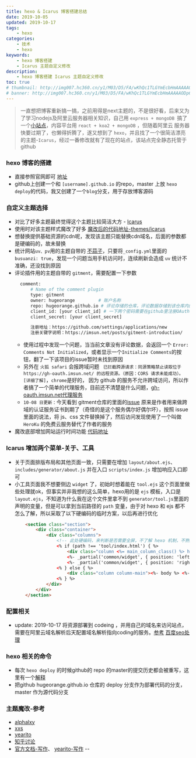 ```yaml
---
title: hexo & Icarus 博客搭建总结
date: 2019-10-05
updated: 2019-10-17
tags:
    - hexo
categories:
    - 技术
    - hexo 
keywords: 
    - hexo 博客搭建 
    - Icarus 主题自定义修改
description: 
    - hexo 博客搭建 Icarus 主题自定义修改
toc: true
# thumbnail: http://img007.hc360.cn/y1/M03/D5/FA/wKhQc1TLGYmEcbHmAAAAAODp6Jg943.jpg
# banner: http://img007.hc360.cn/y1/M03/D5/FA/wKhQc1TLGYmEcbHmAAAAAODp6Jg943.jpg
---
```


> 一直想把博客重新搞一搞，之前用得是next主题的，不是很好看，后来又为了学习nodejs及阿里云服务器相关知识，自己用 `express + mongoDB `搞了一个[小站点](https://code-sky.cn)，内容平台用 `react + koa2 + mongoDB` ，但随着阿里云 服务器快要过期了，也懒得折腾了，遂又想到了 `hexo`，并且找了一个很简洁漂亮的主题-`Icarus`，经过一番修改就有了现在的站点，该站点完全静态托管于 github

<!-- more -->
### hexo 博客的搭建
- 直接参照官网即可 [地址](https://hexo.io/zh-cn/docs/)
- github上创建一个和 `[username].github.io` 的repo，master 上放 `hexo deploy`的代码，我又创建了一个`blog`分支，用于存放博客源码

### 自定义主题选择 
- 对比了好多主题最终觉得这个主题比较简洁大方 - [Icarus](https://github.com/ppoffice/hexo-theme-icarus)
- 使用时对该主题样式魔改了好多 [魔改后的代码地址-themes/icarus](https://github.com/hugeorange/hugeorange.github.io/tree/blog)
- 想替换提供基础资源的cdn呢，发现该主题只能替换cdn域名，后面的参数都是硬编码的，故未替换
- 统计网站`uv、pv`用的主题自带的 [不蒜子](http://ibruce.info/2015/04/04/busuanzi/)，只要将`_config.yml`里面的`busuanzi: true`，发现一个问题当用手机访问时，连续刷新会造成 `uv` 统计不准确，还没找到原因
- 评论插件用的主题自带的 `gitment`，需要配置一下参数
  ``` bash gitment 配置
    comment:
        # Name of the comment plugin
        type: gitment
        owner: hugeorange         # 账户名称
        repo: hugeorange.github.io # 评论存储的仓库，评论数据存储到该仓库内的issue里
        client_id: [your client_id] # 一下两个密码需要在github里注册OAuth Application
        client_secret: [your client_secret] 

        注册地址：https://github.com/settings/applications/new
        注册关键字说明：https://imsun.net/posts/gitment-introduction/
  ```
  * 使用过程中发现一个问题，当当前文章没有评论数据，会返回一个 `Error: Comments Not Initialized`，或者显示一个`Initialize Comments`的按钮，翻了一下该项目的issue暂时未找到原因
  * 另外在 `火狐 safari` 会报跨域问题 ` 已拦截跨源请求：同源策略禁止读取位于 https://gh-oauth.imsun.net/ 的远程资源。（原因：CORS 请求未能成功）。[详细了解]`，`chrome`是好的， 因为 github 的服务不允许跨域访问，所以作者搞了一个简单的代理服务，目前还不清楚是什么问题，[gh-oauth.imsun.net代理服务](https://github.com/imsun/gitment#why-does-gitment-send-a-request-to-gh-oauthimsunnet)
  * `10-08 日更新：`今天看到 gitment仓库的里面的[issue](https://github.com/imsun/gitment/issues/102) 原来是作者用来做跨域的认证服务证书到期了（奇怪的是这个服务偶尔好偶尔坏），按照 issue 里面的说法，将 js、css 文件替换掉了，然后访问发现使用了一个叫做 `HeroKu` 的免费云服务替代了作者的服务
- 魔改底部增加网站运行时间功能 [代码地址](https://github.com/hugeorange/hugeorange.github.io/blob/blog/themes/icarus/layout/common/footer.ejs)

### Icarus 增加两个菜单-关于、工具
- 关于页面排版布局和其他页面一致，只需要在增加 `layout/about.ejs`、 `includes/generator/about.js` 并在入口 `scripts/index.js` 增加响应入口即可
- 小工具页面我不想要侧边 `widget` 了，初始时想着能在 `tool.ejs` 这个页面里做些处理就ok，但事实并非我想的这么简单，hexo用的是 `ejs` 模板，入口是 `layout.ejs`，不知道为什么我在这个文件里拿不到 `generator/tool.js`里面的声明的变量，但是可以拿到当前路径的 `path` 变量，由于对 hexo 和 ejs 都不怎么了解，所以采取了以下硬编码的临时方案，以后再进行优化
    ```html layout/layout.ejs
        <section class="section">
            <div class="container">
                <div class="columns">
                    <!-- 此处硬编码，来判断是否需要全屏，不了解 hexo 机制，不熟悉ejs模板，后期有机会优化吧 -->
                    <% if (path !== 'tool/index.html') { %>
                        <div class="column <%= main_column_class() %> has-order-2 column-main"><%- body %></div>
                        <%- _partial('common/widget', { position: 'left' }) %>
                        <%- _partial('common/widget', { position: 'right' }) %>
                    <% } else { %>
                        <div class="column column-main"><%- body %> <%- path %></div>
                    <% } %>
                </div>
            </div>
        </section>
    ```
### 配置相关
- update: 2019-10-17 将资源部署到 codeing ，并用自己的域名来访问站点，需要在阿里云域名解析后天配置域名解析指向coding的服务。[参考](https://blog.csdn.net/qq_36759224/article/details/100879609)  [百度seo处理](https://blog.csdn.net/qq_36759224/article/details/100899489)
### hexo 相关的命令
- 每次 `hexo deploy` 的时候github的 repo 的master的提交历史都会被重写，这里有一个[解释](https://qiwihui.com/qiwihui-blog-50/)  
- 把github hugeorange.github.io 仓库的 deploy 分支作为部署代码的分支，master 作为源代码分支

### 主题魔改-参考
- [alphalxy](https://www.alphalxy.com/2019/03/customize-icarus/#more)
- [xxs](https://verbf.github.io/post/deeplearning-ai-4-week-4/)
- [yearito](http://yearito.cn/about/)
- [知乎讨论](https://www.zhihu.com/question/24422335/answer/667475744)
- [官方文档-写作](https://hexo.io/zh-cn/docs/writing)、 [yearito-写作](http://yearito.cn/posts/hexo-writing-skills.html) --